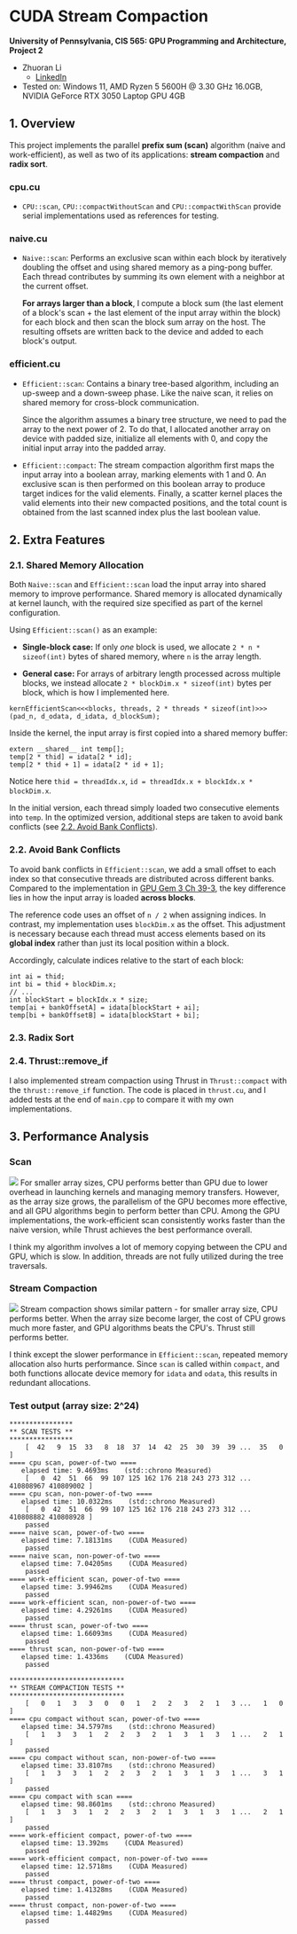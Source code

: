 CUDA Stream Compaction
======================

**University of Pennsylvania, CIS 565: GPU Programming and Architecture, Project 2**

* Zhuoran Li
  * [LinkedIn](https://www.linkedin.com/in/zhuoran-li-856658244/)
* Tested on: Windows 11, AMD Ryzen 5 5600H @ 3.30 GHz 16.0GB, NVIDIA GeForce RTX 3050 Laptop GPU 4GB

## 1. Overview
This project implements the parallel **prefix sum (scan)** algorithm (naive and work-efficient), as well as two of its applications: **stream compaction** and **radix sort**.

### cpu.cu
- `CPU::scan`, `CPU::compactWithoutScan` and `CPU::compactWithScan` provide serial implementations used as references for testing.

### naive.cu
- `Naive::scan`: Performs an exclusive scan within each block by iteratively doubling the offset and using shared memory as a ping-pong buffer. Each thread contributes by summing its own element with a neighbor at the current offset.

  **For arrays larger than a block**, I compute a block sum (the last element of a block's scan + the last element of the input array within the block) for each block and then scan the block sum array on the host. The resulting offsets are written back to the device and added to each block's output.
  

### efficient.cu
- `Efficient::scan`: Contains a binary tree-based algorithm, including an up-sweep and a down-sweep phase. Like the naive scan, it relies on shared memory for cross-block communication.

  Since the algorithm assumes a binary tree structure, we need to pad the array to the next power of 2. To do that, I allocated another array on device with padded size, initialize all elements with 0, and copy the initial input array into the padded array.
- `Efficient::compact`: The stream compaction algorithm first maps the input array into a boolean array, marking elements with 1 and 0. An exclusive scan is then performed on this boolean array to produce target indices for the valid elements. Finally, a scatter kernel places the valid elements into their new compacted positions, and the total count is obtained from the last scanned index plus the last boolean value.


## 2. Extra Features
### 2.1. Shared Memory Allocation
Both `Naive::scan` and `Efficient::scan` load the input array into shared memory to improve performance. Shared memory is allocated dynamically at kernel launch, with the required size specified as part of the kernel configuration.

Using `Efficient::scan()` as an example:

- **Single-block case:** If only *one* block is used, we allocate `2 * n * sizeof(int)` bytes of shared memory, where `n` is the array length.

- **General case:** For arrays of arbitrary length processed across multiple blocks, we instead allocate `2 * blockDim.x * sizeof(int)` bytes per block, which is how I implemented here.

```
kernEfficientScan<<<blocks, threads, 2 * threads * sizeof(int)>>>(pad_n, d_odata, d_idata, d_blockSum);
```
Inside the kernel, the input array is first copied into a shared memory buffer:
```
extern __shared__ int temp[];
temp[2 * thid] = idata[2 * id];
temp[2 * thid + 1] = idata[2 * id + 1];
```

Notice here `thid = threadIdx.x`, `id = threadIdx.x + blockIdx.x * blockDim.x`.

In the initial version, each thread simply loaded two consecutive elements into `temp`. In the optimized version, additional steps are taken to avoid bank conflicts (see [2.2. Avoid Bank Conflicts](#2.2.-avoid-bank-conflicts)).


### 2.2. Avoid Bank Conflicts
To avoid bank conflicts in `Efficient::scan`, we add a small offset to each index so that consecutive threads are distributed across different banks. Compared to the implementation in [GPU Gem 3 Ch 39-3](https://developer.nvidia.com/gpugems/gpugems3/part-vi-gpu-computing/chapter-39-parallel-prefix-sum-scan-cuda), the key difference lies in how the input array is loaded **across blocks**. 

The reference code uses an offset of `n / 2` when assigning indices. In contrast, my implementation uses `blockDim.x` as the offset. This adjustment is necessary because each thread must access elements based on its **global index** rather than just its local position within a block.

Accordingly, calculate indices relative to the start of each block:
```
int ai = thid;
int bi = thid + blockDim.x;
// ...
int blockStart = blockIdx.x * size;
temp[ai + bankOffsetA] = idata[blockStart + ai];
temp[bi + bankOffsetB] = idata[blockStart + bi];
```

### 2.3. Radix Sort
### 2.4. Thrust::remove_if
I also implemented stream compaction using Thrust in `Thrust::compact` with the `thrust::remove_if` function. The code is placed in `thrust.cu`, and I added tests at the end of `main.cpp` to compare it with my own implementations.


## 3. Performance Analysis
### Scan
![](images/graph1.png)
For smaller array sizes, CPU performs better than GPU due to lower overhead in launching kernels and managing memory transfers. However, as the array size grows, the parallelism of the GPU becomes more effective, and all GPU algorithms begin to perform better than CPU. Among the GPU implementations, the work-efficient scan consistently works faster than the naive version, while Thrust achieves the best performance overall. 

I think my algorithm involves a lot of memory copying between the CPU and GPU, which is slow. In addition, threads are not fully utilized during the tree traversals.

### Stream Compaction
![](images/graph2.png)
Stream compaction shows similar pattern - for smaller array size, CPU performs better. When the array size become larger, the cost of CPU grows much more faster, and GPU algorithms beats the CPU's. Thrust still performs better. 

I think except the slower performance in `Efficient::scan`, repeated memory allocation also hurts performance. Since `scan` is called within `compact`, and both functions allocate device memory for `idata` and `odata`, this results in redundant allocations.

### Test output (array size: 2^24)
```
****************
** SCAN TESTS **
****************
    [  42   9  15  33   8  18  37  14  42  25  30  39  39 ...  35   0 ]
==== cpu scan, power-of-two ====
   elapsed time: 9.4693ms    (std::chrono Measured)
    [   0  42  51  66  99 107 125 162 176 218 243 273 312 ... 410808967 410809002 ]
==== cpu scan, non-power-of-two ====
   elapsed time: 10.0322ms    (std::chrono Measured)
    [   0  42  51  66  99 107 125 162 176 218 243 273 312 ... 410808882 410808928 ]
    passed
==== naive scan, power-of-two ====
   elapsed time: 7.18131ms    (CUDA Measured)
    passed
==== naive scan, non-power-of-two ====
   elapsed time: 7.04205ms    (CUDA Measured)
    passed
==== work-efficient scan, power-of-two ====
   elapsed time: 3.99462ms    (CUDA Measured)
    passed
==== work-efficient scan, non-power-of-two ====
   elapsed time: 4.29261ms    (CUDA Measured)
    passed
==== thrust scan, power-of-two ====
   elapsed time: 1.66093ms    (CUDA Measured)
    passed
==== thrust scan, non-power-of-two ====
   elapsed time: 1.4336ms    (CUDA Measured)
    passed

*****************************
** STREAM COMPACTION TESTS **
*****************************
    [   0   1   3   3   0   0   1   2   2   3   2   1   3 ...   1   0 ]
==== cpu compact without scan, power-of-two ====
   elapsed time: 34.5797ms    (std::chrono Measured)
    [   1   3   3   1   2   2   3   2   1   3   1   3   1 ...   2   1 ]
    passed
==== cpu compact without scan, non-power-of-two ====
   elapsed time: 33.8107ms    (std::chrono Measured)
    [   1   3   3   1   2   2   3   2   1   3   1   3   1 ...   3   1 ]
    passed
==== cpu compact with scan ====
   elapsed time: 98.8601ms    (std::chrono Measured)
    [   1   3   3   1   2   2   3   2   1   3   1   3   1 ...   2   1 ]
    passed
==== work-efficient compact, power-of-two ====
   elapsed time: 13.392ms    (CUDA Measured)
    passed
==== work-efficient compact, non-power-of-two ====
   elapsed time: 12.5718ms    (CUDA Measured)
    passed
==== thrust compact, power-of-two ====
   elapsed time: 1.41328ms    (CUDA Measured)
    passed
==== thrust compact, non-power-of-two ====
   elapsed time: 1.44829ms    (CUDA Measured)
    passed
```
